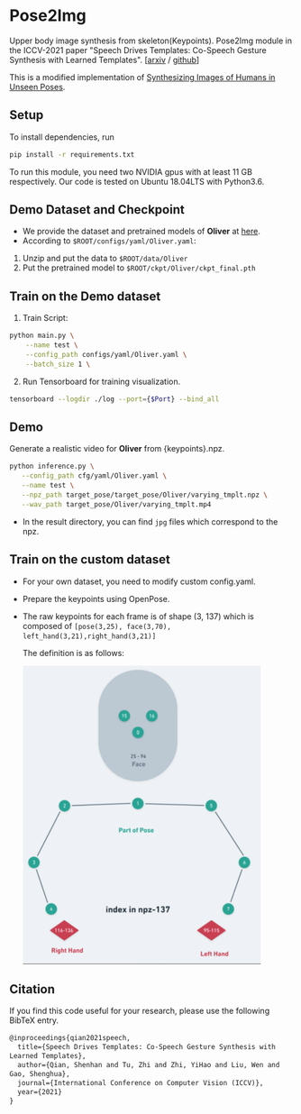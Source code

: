 # Pose2Img
Upper body image synthesis from skeleton(Keypoints).
Pose2Img module in the ICCV-2021 paper "Speech Drives Templates: Co-Speech Gesture Synthesis with Learned Templates".
[[arxiv](https://arxiv.org/abs/2108.08020) / [github](https://github.com/ShenhanQian/SpeechDrivesTemplates)]

This is a modified implementation of [Synthesizing Images of Humans in Unseen Poses](https://openaccess.thecvf.com/content_cvpr_2018/CameraReady/1978.pdf). 


## Setup

To install dependencies, run

``` bash
pip install -r requirements.txt
```

To run this module, you need two NVIDIA gpus with at least 11 GB respectively.
Our code is tested on Ubuntu 18.04LTS with Python3.6.

## Demo Dataset and Checkpoint

- We provide the dataset and pretrained models of **Oliver** at 
  [here](https://shanghaitecheducn-my.sharepoint.com/:f:/g/personal/zhiyh_shanghaitech_edu_cn/EhttJC7dVrFApeBu1f_RVv8BdX0eYxxx1wghyThCxgDv1A?e=UPasDc). 
- According to `$ROOT/configs/yaml/Oliver.yaml`:

1. Unzip and put the data to `$ROOT/data/Oliver`
2. Put the pretrained model to `$ROOT/ckpt/Oliver/ckpt_final.pth`


## Train on the Demo dataset
1. Train Script:
``` bash
python main.py \
    --name test \
    --config_path configs/yaml/Oliver.yaml \
    --batch_size 1 \
```
2. Run Tensorboard for training visualization.
``` bash
tensorboard --logdir ./log --port={$Port} --bind_all
```


## Demo

Generate a realistic video for **Oliver** from {keypoints}.npz. 

``` bash
python inference.py \
   --config_path cfg/yaml/Oliver.yaml \
   --name test \
   --npz_path target_pose/target_pose/Oliver/varying_tmplt.npz \
   --wav_path target_pose/Oliver/varying_tmplt.mp4
```

- In the result directory, you can find `jpg` files which correspond to the npz.

## Train on the custom dataset
- For your own dataset, you need to modify custom config.yaml.

- Prepare the keypoints using OpenPose.

- The raw keypoints for each frame is of shape (3, 137)
  which is composed of ```[pose(3,25), face(3,70), left_hand(3,21),right_hand(3,21)]```

  The definition is as follows:

  <img src="statics/keypoints.png" alt="definition"  />

## Citation
If you find this code useful for your research, please use the following BibTeX entry.
```
@inproceedings{qian2021speech,
  title={Speech Drives Templates: Co-Speech Gesture Synthesis with Learned Templates},
  author={Qian, Shenhan and Tu, Zhi and Zhi, YiHao and Liu, Wen and Gao, Shenghua},
  journal={International Conference on Computer Vision (ICCV)},
  year={2021}
}
```


